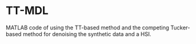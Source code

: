 # TT-MDL
MATLAB code of using the TT-based method and the competing Tucker-based method for denoising the synthetic data and a HSI.

